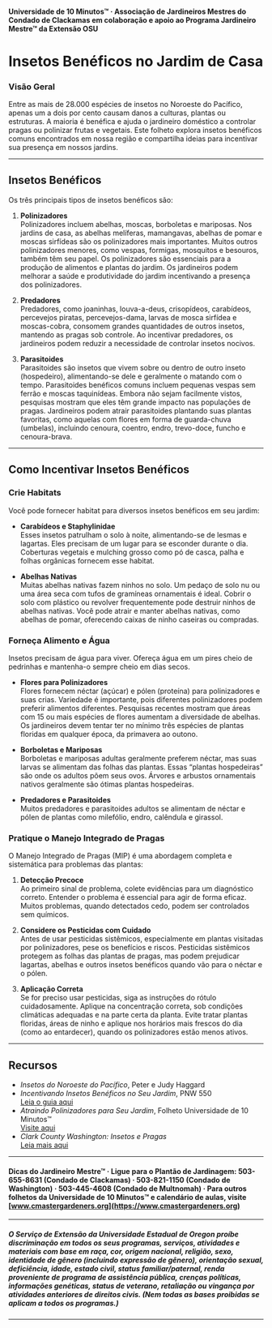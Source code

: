 #### Universidade de 10 Minutos™ · Associação de Jardineiros Mestres do Condado de Clackamas em colaboração e apoio ao Programa Jardineiro Mestre™ da Extensão OSU

# Insetos Benéficos no Jardim de Casa

### Visão Geral

Entre as mais de 28.000 espécies de insetos no Noroeste do Pacífico, apenas um a dois por cento causam danos a culturas, plantas ou estruturas. A maioria é benéfica e ajuda o jardineiro doméstico a controlar pragas ou polinizar frutas e vegetais. Este folheto explora insetos benéficos comuns encontrados em nossa região e compartilha ideias para incentivar sua presença em nossos jardins.

---

## Insetos Benéficos

Os três principais tipos de insetos benéficos são:

1. **Polinizadores**  
   Polinizadores incluem abelhas, moscas, borboletas e mariposas. Nos jardins de casa, as abelhas melíferas, mamangavas, abelhas de pomar e moscas sirfídeas são os polinizadores mais importantes. Muitos outros polinizadores menores, como vespas, formigas, mosquitos e besouros, também têm seu papel. Os polinizadores são essenciais para a produção de alimentos e plantas do jardim. Os jardineiros podem melhorar a saúde e produtividade do jardim incentivando a presença dos polinizadores.

2. **Predadores**  
   Predadores, como joaninhas, louva-a-deus, crisopídeos, carabídeos, percevejos piratas, percevejos-dama, larvas de mosca sirfídea e moscas-cobra, consomem grandes quantidades de outros insetos, mantendo as pragas sob controle. Ao incentivar predadores, os jardineiros podem reduzir a necessidade de controlar insetos nocivos.

3. **Parasitoides**  
   Parasitoides são insetos que vivem sobre ou dentro de outro inseto (hospedeiro), alimentando-se dele e geralmente o matando com o tempo. Parasitoides benéficos comuns incluem pequenas vespas sem ferrão e moscas taquinídeas. Embora não sejam facilmente vistos, pesquisas mostram que eles têm grande impacto nas populações de pragas. Jardineiros podem atrair parasitoides plantando suas plantas favoritas, como aquelas com flores em forma de guarda-chuva (umbelas), incluindo cenoura, coentro, endro, trevo-doce, funcho e cenoura-brava.

---

## Como Incentivar Insetos Benéficos

### Crie Habitats

Você pode fornecer habitat para diversos insetos benéficos em seu jardim:

- **Carabídeos e Staphylinidae**  
  Esses insetos patrulham o solo à noite, alimentando-se de lesmas e lagartas. Eles precisam de um lugar para se esconder durante o dia. Coberturas vegetais e mulching grosso como pó de casca, palha e folhas orgânicas fornecem esse habitat.

- **Abelhas Nativas**  
  Muitas abelhas nativas fazem ninhos no solo. Um pedaço de solo nu ou uma área seca com tufos de gramíneas ornamentais é ideal. Cobrir o solo com plástico ou revolver frequentemente pode destruir ninhos de abelhas nativas. Você pode atrair e manter abelhas nativas, como abelhas de pomar, oferecendo caixas de ninho caseiras ou compradas.

### Forneça Alimento e Água

Insetos precisam de água para viver. Ofereça água em um pires cheio de pedrinhas e mantenha-o sempre cheio em dias secos.

- **Flores para Polinizadores**  
  Flores fornecem néctar (açúcar) e pólen (proteína) para polinizadores e suas crias. Variedade é importante, pois diferentes polinizadores podem preferir alimentos diferentes. Pesquisas recentes mostram que áreas com 15 ou mais espécies de flores aumentam a diversidade de abelhas. Os jardineiros devem tentar ter no mínimo três espécies de plantas floridas em qualquer época, da primavera ao outono.

- **Borboletas e Mariposas**  
  Borboletas e mariposas adultas geralmente preferem néctar, mas suas larvas se alimentam das folhas das plantas. Essas “plantas hospedeiras” são onde os adultos põem seus ovos. Árvores e arbustos ornamentais nativos geralmente são ótimas plantas hospedeiras.

- **Predadores e Parasitoides**  
  Muitos predadores e parasitoides adultos se alimentam de néctar e pólen de plantas como milefólio, endro, calêndula e girassol.

### Pratique o Manejo Integrado de Pragas

O Manejo Integrado de Pragas (MIP) é uma abordagem completa e sistemática para problemas das plantas:

1. **Detecção Precoce**  
   Ao primeiro sinal de problema, colete evidências para um diagnóstico correto. Entender o problema é essencial para agir de forma eficaz. Muitos problemas, quando detectados cedo, podem ser controlados sem químicos.

2. **Considere os Pesticidas com Cuidado**  
   Antes de usar pesticidas sistêmicos, especialmente em plantas visitadas por polinizadores, pese os benefícios e riscos. Pesticidas sistêmicos protegem as folhas das plantas de pragas, mas podem prejudicar lagartas, abelhas e outros insetos benéficos quando vão para o néctar e o pólen.

3. **Aplicação Correta**  
   Se for preciso usar pesticidas, siga as instruções do rótulo cuidadosamente. Aplique na concentração correta, sob condições climáticas adequadas e na parte certa da planta. Evite tratar plantas floridas, áreas de ninho e aplique nos horários mais frescos do dia (como ao entardecer), quando os polinizadores estão menos ativos.

---

## Recursos

- *Insetos do Noroeste do Pacífico*, Peter e Judy Haggard
- *Incentivando Insetos Benéficos no Seu Jardim*, PNW 550  
  [Leia o guia aqui](http://ir.library.oregonstate.edu/xmlui/bitstream/handle/1957/38715/pnw550.pdf)
- *Atraindo Polinizadores para Seu Jardim*, Folheto Universidade de 10 Minutos™  
  [Visite aqui](https://www.cmastergardeners.org)
- *Clark County Washington: Insetos e Pragas*  
  [Leia mais aqui](http://www.co.clark.wa.us/recycle/documents/BadBugs.pdf)

---

#### Dicas do Jardineiro Mestre™ · Ligue para o Plantão de Jardinagem: 503-655-8631 (Condado de Clackamas) · 503-821-1150 (Condado de Washington) · 503-445-4608 (Condado de Multnomah) · Para outros folhetos da Universidade de 10 Minutos™ e calendário de aulas, visite [www.cmastergardeners.org](https://www.cmastergardeners.org)

---

##### O Serviço de Extensão da Universidade Estadual de Oregon proíbe discriminação em todos os seus programas, serviços, atividades e materiais com base em raça, cor, origem nacional, religião, sexo, identidade de gênero (incluindo expressão de gênero), orientação sexual, deficiência, idade, estado civil, status familiar/paternal, renda proveniente de programa de assistência pública, crenças políticas, informações genéticas, status de veterano, retaliação ou vingança por atividades anteriores de direitos civis. (Nem todas as bases proibidas se aplicam a todos os programas.)
---